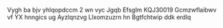 Vygh ba bjv yhlqopdccm 2 wn vyc Jgqb Efsglm KQJ30019 Gcmzwflaibwv vf YX hnngics ug Ayzlqnzvg Llxomzuzrn hn Bgtfchtwip ddk erdlq
